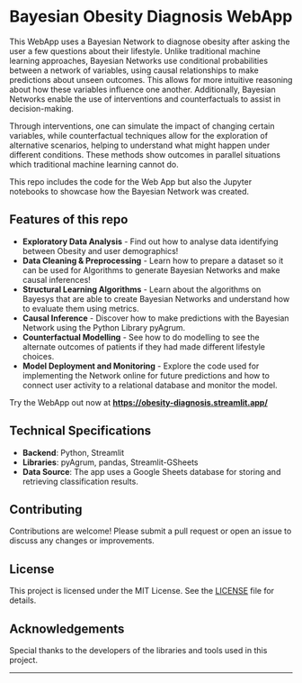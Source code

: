 # Bayesian Obesity Diagnosis WebApp

This WebApp uses a Bayesian Network to diagnose obesity after asking the user a few questions about their lifestyle. Unlike traditional machine learning approaches, Bayesian Networks use conditional probabilities between a network of variables, using causal relationships to make predictions about unseen outcomes. This allows for more intuitive reasoning about how these variables influence one another. Additionally, Bayesian Networks enable the use of interventions and counterfactuals to assist in decision-making.

Through interventions, one can simulate the impact of changing certain variables, while counterfactual techniques allow for the exploration of alternative scenarios, helping to understand what might happen under different conditions. These methods show outcomes in parallel situations which traditional machine learning cannot do.  

This repo includes the code for the Web App but also the Jupyter notebooks to showcase how the Bayesian Network was created.

## Features of this repo

- **Exploratory Data Analysis** - Find out how to analyse data identifying between Obesity and user demographics!
- **Data Cleaning & Preprocessing** - Learn how to prepare a dataset so it can be used for Algorithms to generate Bayesian Networks and make causal inferences!
- **Structural Learning Algorithms** - Learn about the algorithms on Bayesys that are able to create Bayesian Networks and understand how to evaluate them using metrics.
- **Causal Inference** - Discover how to make predictions with the Bayesian Network using the Python Library pyAgrum.
- **Counterfactual Modelling** - See how to do modelling to see the alternate outcomes of patients if they had made different lifestyle choices. 
- **Model Deployment and Monitoring** - Explore the code used for implementing the Network online for future predictions and how to connect user activity to a relational database and monitor the model.

Try the WebApp out now at **https://obesity-diagnosis.streamlit.app/**

## Technical Specifications

- **Backend**: Python, Streamlit
- **Libraries**: pyAgrum, pandas, Streamlit-GSheets
- **Data Source**: The app uses a Google Sheets database for storing and retrieving classification results.

## Contributing

Contributions are welcome! Please submit a pull request or open an issue to discuss any changes or improvements.

## License

This project is licensed under the MIT License. See the [LICENSE](LICENSE) file for details.

## Acknowledgements

Special thanks to the developers of the libraries and tools used in this project.

---
